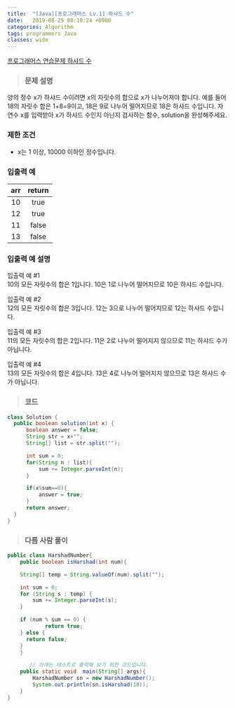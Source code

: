 ```yaml
---
title:  "[Java][프로그래머스 Lv.1] 하샤드 수"
date:   2019-08-25 00:10:24 +0900
categories: Algorithm
tags: programmers Java
classes: wide
---  
```


[프로그래머스 연습문제 하샤드 수](https://programmers.co.kr/learn/courses/30/lessons/12947)   

> ### 문제 설명  

양의 정수 x가 하샤드 수이려면 x의 자릿수의 합으로 x가 나누어져야 합니다. 예를 들어 18의 자릿수 합은 1+8=9이고, 18은 9로 나누어 떨어지므로 18은 하샤드 수입니다. 자연수 x를 입력받아 x가 하샤드 수인지 아닌지 검사하는 함수, solution을 완성해주세요.  

### 제한 조건  

- x는 1 이상, 10000 이하인 정수입니다.  

### 입출력 예  

| arr 	| return 	|
|:---:	|:------:	|
| 10  	|  true  	|
| 12  	| true   	|
| 11  	| false  	|
| 13  	| false  	|  

### 입출력 예 설명  

입출력 예 #1  
10의 모든 자릿수의 합은 1입니다. 10은 1로 나누어 떨어지므로 10은 하샤드 수입니다.  

입출력 예 #2  
12의 모든 자릿수의 합은 3입니다. 12는 3으로 나누어 떨어지므로 12는 하샤드 수입니다.  

입출력 예 #3  
11의 모든 자릿수의 합은 2입니다. 11은 2로 나누어 떨어지지 않으므로 11는 하샤드 수가 아닙니다.  

입출력 예 #4  
13의 모든 자릿수의 합은 4입니다. 13은 4로 나누어 떨어지지 않으므로 13은 하샤드 수가 아닙니다.  

>### 코드

```java
class Solution {
  public boolean solution(int x) {
      boolean answer = false;
      String str = x+"";
      String[] list = str.split("");

      int sum = 0;
      for(String n : list){
          sum += Integer.parseInt(n);
      }

      if(x%sum==0){
          answer = true;
      }
      return answer;
  }
}
```

>### 다름 사람 풀이  

```java
public class HarshadNumber{
    public boolean isHarshad(int num){

    String[] temp = String.valueOf(num).split("");

    int sum = 0;
    for (String s : temp) {
        sum += Integer.parseInt(s);
    }

    if (num % sum == 0) {
            return true;
    } else {
      return false;
    }
    }

       // 아래는 테스트로 출력해 보기 위한 코드입니다.
    public static void  main(String[] args){
        HarshadNumber sn = new HarshadNumber();
        System.out.println(sn.isHarshad(18));
    }
}
```
